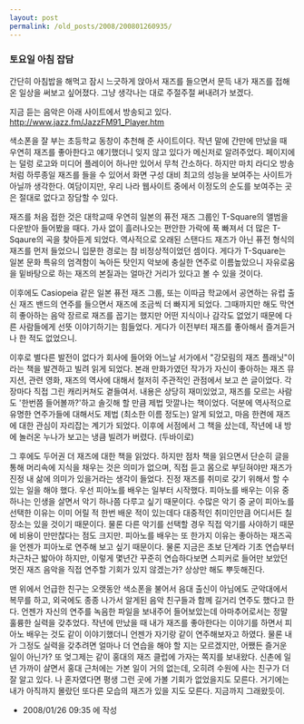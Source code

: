 ```yaml
---
layout: post
permalink: /old_posts/2008/200801260935/
---
```


### 토요일 아침 잡담

간단히 아침밥을 해먹고 잠시 느긋하게 앉아서 재즈를 들으면서 문득 내가 재즈를 접해온 일상을 써보고 싶어졌다.
그냥 생각나는 대로 주절주절 써내려가 보겠다.

지금 듣는 음악은 아래 사이트에서 방송되고 있다.
<a href="http://www.jazz.fm/JazzFM91_Player.htm">http://www.jazz.fm/JazzFM91_Player.htm</a>

색소폰을 잘 부는 초등학교 동창이 추천해 준 사이트이다. 작년 말에 간만에 만났을 때 우연히 재즈를 좋아한다고 얘기했더니 잊지 않고 있다가 메신저로 알려주었다. 페이지에는 덜렁 로고와 미디어 플레이어 하나만 있어서 무척 간소하다. 하지만 마치 라디오 방송처럼 하루종일 재즈를 들을 수 있어서 화면 구성 대비 최고의 성능을 보여주는 사이트가 아닐까 생각한다. 여담이지만, 우리 나라 웹사이트 중에서 이정도의 순도를 보여주는 곳은 절대로 없다고 장담할 수 있다.

재즈를 처음 접한 것은 대학교때 우연히 일본의 퓨전 재즈 그룹인 T-Square의 앨범을 다운받아 들어봤을 때다. 가사 없이 흘러나오는 편안한 가락에 푹 빠져서 더 많은 T-Sqaure의 곡을 찾아듣게 되었다.
역사적으로 오래된 스탠다드 재즈가 아닌 퓨전 형식의 재즈를 먼저 들었으니 입문한 경로는 참 비정상적이었던 셈이다. 게다가 T-Square는 일본 문화 특유의 엄격함이 녹아든 탓인지 악보에 충실한 연주로 이름높았으니 자유로움을 밑바탕으로 하는 재즈의 본질과는 얼마간 거리가 있다고 볼 수 있을 것이다.

이후에도 Casiopeia 같은 일본 퓨전 재즈 그룹, 또는 이따금 학교에서 공연하는 유럽 출신 재즈 밴드의 연주를 들으면서 재즈에 조금씩 더 빠지게 되었다. 그때까지만 해도 막연히 좋아하는 음악 장르로 재즈를 꼽기는 했지만 어떤 지식이나 감각도 없었기 때문에 다른 사람들에게 선뜻 이야기하기는 힘들었다. 게다가 이전부터 재즈를 좋아해서 즐겨듣거나 한 적도 없었으니.

이후로 별다른 발전이 없다가 회사에 들어와 어느날 서가에서 "강모림의 재즈 플래닛"이라는 책을 발견하고 빌려 읽게 되었다. 본래 만화가였던 작가가 자신이 좋아하는 재즈 뮤지션, 관련 영화, 재즈의 역사에 대해서 철저히 주관적인 관점에서 보고 쓴 글이었다. 각 장마다 직접 그린 캐리커쳐도 곁들여서.
내용은 상당히 재미있었고, 재즈를 모르는 사람도 '한번쯤 들어볼까?'하고 솔깃해 할 만큼 제법 맛깔나는 책이었다. 덕분에 역사적으로 유명한 연주가들에 대해서도 제법 (최소한 이름 정도는) 알게 되었고, 마음 한켠에 재즈에 대한 관심이 자리잡는 계기가 되었다.
이후에 서점에서 그 책을 샀는데, 작년에 내 방에 놀러온 누나가 보고는 냉큼 빌려가 버렸다. (두바이로)

그 후에도 두어권 더 재즈에 대한 책을 읽었다. 하지만 점차 책을 읽으면서 단순히 글을 통해 머리속에 지식을 채우는 것은 의미가 없으며, 직접 듣고 몸으로 부딛혀야만 재즈가 진정 내 삶에 의미가 있을거라는 생각이 들었다. 진정 재즈를 취미로 갖기 위해서 할 수 있는 일을 해야 했다.
우선 피아노를 배우는 일부터 시작했다. 피아노를 배우는 이유 중 하나는 인생을 살면서 악기 하나쯤 다루고 싶기 때문이다. 수많은 악기 중 굳이 피아노를 선택한 이유는 이미 어릴 적 한번 배운 적이 있는데다 대중적인 취미인만큼 어디서든 칠 장소는 있을 것이기 때문이다. 물론 다른 악기를 선택할 경우 직접 악기를 사야하기 때문에 비용이 만만찮다는 점도 크지만. 피아노를 배우는 또 한가지 이유는 좋아하는 재즈곡을 언젠가 피아노로 연주해 보고 싶기 때문이다. 물론 지금은 초보 단계라 기초 연습부터 차근차근 밟아야 하지만, 이렇게 몇년간 꾸준히 연습하다보면 스피커로 들어만 보았던 멋진 재즈 음악을 직접 연주할 기회가 있지 않겠는가? 상상만 해도 뿌듯해진다.

맨 위에서 언급한 친구는 오랫동안 색소폰을 불어서 음대 출신이 아님에도 군악대에서 복무를 하고, 외국에도 종종 나가서 알게된 음악 친구들과 함께 길거리 연주도 했다고 한다. 언젠가 자신의 연주를 녹음한 파일을 보내주어 들어보았는데 아마추어로서는 정말 훌륭한 실력을 갖추었다.
작년에 만났을 때 내가 재즈를 좋아한다는 이야기를 하면서 피아노 배우는 것도 같이 이야기했더니 언젠가 자기랑 같이 연주해보자고 하였다. 물론 내가 그정도 실력을 갖추려면 얼마나 더 연습을 해야 할 지는 모르겠지만, 어쨌든 즐거운 일이 아닌가?
또 엊그제는 같이 홍대의 재즈 클럽에 가자는 쪽지를 보내왔다. 신촌에 일년 가까이 살면서 홍대 근처에는 가본 일이 거의 없는데, 오히려 수원에 사는 친구가 더 잘 알고 있다. 나 혼자였다면 평생 그런 곳에 가볼 기회가 없었을지도 모른다. 거기에는 내가 아직까지 몰랐던 또다른 모습의 재즈가 있을 지도 모른다. 지금까지 그래왔듯이.





- 2008/01/26 09:35 에 작성